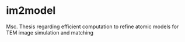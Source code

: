 # im2model
Msc. Thesis regarding efficient computation to refine atomic models for TEM image simulation and matching 
